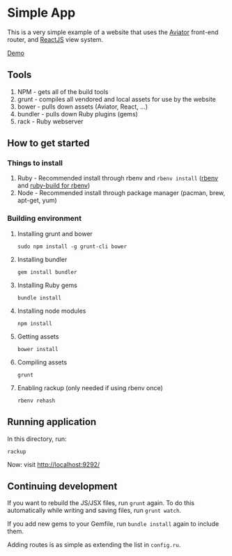 # Simple App

This is a very simple example of a website that uses the [Aviator](https://github.com/swipely/aviator) front-end router, and [ReactJS](https://github.com/facebook/react) view system.

[Demo](http://simple_app.tlunter.com/)

## Tools

1.  NPM - gets all of the build tools
2.  grunt - compiles all vendored and local assets for use by the website
3.  bower - pulls down assets (Aviator, React, ...)
4.  bundler - pulls down Ruby plugins (gems)
5.  rack - Ruby webserver

## How to get started

### Things to install

1.  Ruby - Recommended install through rbenv and `rbenv install` ([rbenv](https://github.com/sstephenson/rbenv) and [ruby-build for rbenv](https://github.com/sstephenson/ruby-build))
2.  Node - Recommended install through package manager (pacman, brew, apt-get, yum)

### Building environment

1.  Installing grunt and bower

        sudo npm install -g grunt-cli bower

2.  Installing bundler

        gem install bundler

3.  Installing Ruby gems

        bundle install

4.  Installing node modules

        npm install

5.  Getting assets

        bower install

6.  Compiling assets

        grunt

7.  Enabling rackup (only needed if using rbenv once)

        rbenv rehash

## Running application

In this directory, run:

    rackup

Now: visit [http://localhost:9292/](http://localhost:9292/)

## Continuing development

If you want to rebuild the JS/JSX files, run `grunt` again.  To do this automatically while writing and saving files, run `grunt watch`.

If you add new gems to your Gemfile, run `bundle install` again to include them.

Adding routes is as simple as extending the list in `config.ru`.
